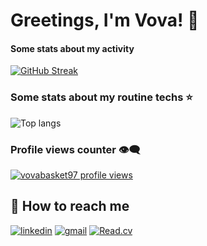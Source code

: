 # Greetings, I'm Vova! 👋

#### Some stats about my activity

[![GitHub Streak](https://streak-stats.demolab.com?user=vovabasket97&hide_border=true&border_radius=6)](https://git.io/streak-stats)

### Some stats about my routine techs ⭐

<div align="left">
<img alt="Top langs" src="https://github-readme-stats.vercel.app/api/top-langs/?username=vovabasket97&layout=compact&&langs_count=8"/>
</div>

### Profile views counter 👁️‍🗨️
[![vovabasket97 profile views](https://u8views.com/api/v1/github/profiles/70752103/views/day-week-month-total-count.svg)](https://u8views.com/github/vovabasket97)

## 🔗 How to reach me

[![linkedin](https://img.shields.io/badge/linkedin-0A66C2?style=for-the-badge&logo=linkedin&logoColor=white)](https://www.linkedin.com/in/masytskyi/)
[![gmail](https://img.shields.io/badge/gmail-eee?style=for-the-badge&logo=gmail&logoColor=red)](mailto:vovabasket97@gmail.com)
[![Read.cv](https://img.shields.io/static/v1?style=for-the-badge&message=CV&color=C6C6C6&logo=Read.cv&logoColor=333333&label=)](https://docs.google.com/document/d/1TFKTOBPMHIyoiE2fmTylqABrXpudtCcK/edit#heading=h.gjdgxs)
